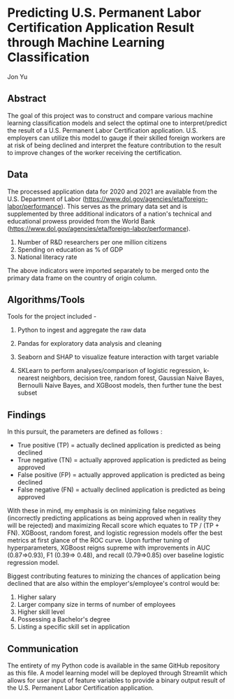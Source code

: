 # Predicting U.S. Permanent Labor Certification Application Result through Machine Learning Classification
Jon Yu

## Abstract
The goal of this project was to construct and compare various machine learning classification models and select the optimal one to interpret/predict the result of a U.S. Permanent Labor Certification application. U.S. employers can utilize this model to gauge if their skilled foreign workers are at risk of being declined and interpret the feature contribution to the result to improve changes of the worker receiving the certification.

## Data
The processed application data for 2020 and 2021 are available from the U.S. Department of Labor (https://www.dol.gov/agencies/eta/foreign-labor/performance). This serves as the primary data set and is supplemented by three additional indicators of a nation's technical and educational prowess provided from the World Bank (https://www.dol.gov/agencies/eta/foreign-labor/performance).

1) Number of R&D researchers per one million citizens 
2) Spending on education as % of GDP
3) National literacy rate

The above indicators were imported separately to be merged onto the primary data frame on the country of origin column.

## Algorithms/Tools

Tools for the project included -

1) Python to ingest and aggregate the raw data

2) Pandas for exploratory data analysis and cleaning

3) Seaborn and SHAP to visualize feature interaction with target variable

4) SKLearn to perform analyses/comparison of logistic regression, k-nearest neighbors, decision tree, random forest, Gaussian Naive Bayes, Bernoulli Naive Bayes, and XGBoost models, then further tune the best subset

## Findings

In this pursuit, the parameters are defined as follows :

+ True positive (TP) = actually declined application is predicted as being declined
+ True negative (TN) = actually approved application is predicted as being approved
+ False positive (FP) = actually approved application is predicted as being declined
+ False negative (FN) = actually declined application is predicted as being approved


With these in mind, my emphasis is on minimizing false negatives (incorrectly predicting applications as being approved when in reality they will be rejected) and maximizing Recall score which equates to TP / (TP + FN). XGBoost, random forest, and logistic regression models offer the best metrics at first glance of the ROC curve. Upon further tuning of hyperparameters, XGBoost reigns supreme with improvements in AUC (0.87=>0.93), F1 (0.39=> 0.48), and recall (0.79=>0.85) over baseline logistic regression model. 

Biggest contributing features to minizing the chances of application being declined that are also within the employer's/employee's control would be:

1) Higher salary
2) Larger company size in terms of number of employees
3) Higher skill level 
4) Possessing a Bachelor's degree
5) Listing a specific skill set in application

## Communication

The entirety of my Python code is available in the same GitHub repository as this file. A model learning model will be deployed through Streamlit which allows for user input of feature variables to provide a binary output result of the U.S. Permanent Labor Certification application.
